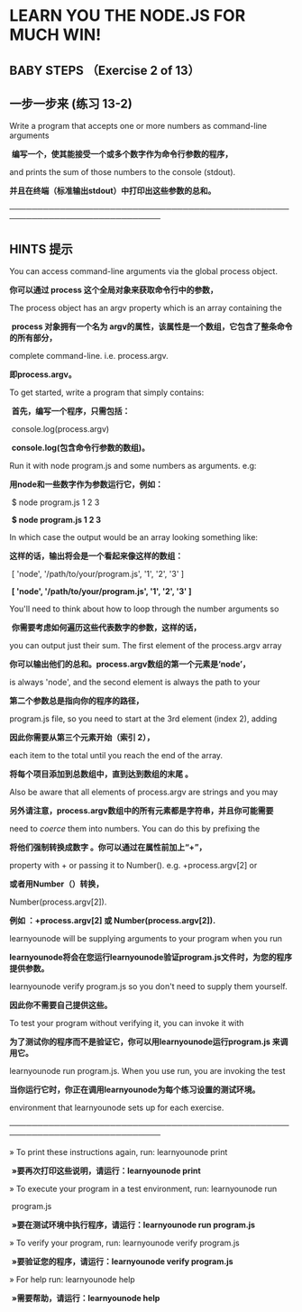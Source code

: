 # LEARN YOU THE NODE.JS FOR MUCH WIN!  





   

## BABY STEPS （Exercise 2 of 13） 

## 一步一步来 (练习 13-2) 



   

  Write a program that accepts one or more numbers as command-line arguments  

  **编写一个，使其能接受一个或多个数字作为命令行参数的程序，**

  and prints the sum of those numbers to the console (stdout).  

  **并且在终端（标准输出stdout）中打印出这些参数的总和。**

   

 ─────────────────────────────────────────────────────────────────────────────  

   

 ## HINTS 提示  



   

  You can access command-line arguments via the global process object. 

  **你可以通过 process 这个全局对象来获取命令行中的参数，**

  The process object has an argv property which is an array containing the  

  **process 对象拥有一个名为 argv的属性，该属性是一个数组，它包含了整条命令的所有部分，**

  complete command-line. i.e. process.argv.  

  **即process.argv。**

   

  To get started, write a program that simply contains:  

  **首先，编写一个程序，只需包括：**

​     console.log(process.argv)  

​     **console.log(包含命令行参数的数组)。**

  Run it with node program.js and some numbers as arguments. e.g:  

  **用node和一些数字作为参数运行它，例如：**  

​     $ node program.js 1 2 3  

​     **$ node program.js 1 2 3**

   

  In which case the output would be an array looking something like:  

  **这样的话，输出将会是一个看起来像这样的数组：**

​     [ 'node', '/path/to/your/program.js', '1', '2', '3' ]  

​     **[ 'node', '/path/to/your/program.js', '1', '2', '3' ]**

   

  You'll need to think about how to loop through the number arguments so

  **你需要考虑如何遍历这些代表数字的参数，这样的话，**   

  you can output just their sum. The first element of the process.argv array  

  **你可以输出他们的总和。process.argv数组的第一个元素是‘node’，** 

  is always 'node', and the second element is always the path to your  

  **第二个参数总是指向你的程序的路径，**   

  program.js file, so you need to start at the 3rd element (index 2), adding  

  **因此你需要从第三个元素开始（索引 2），**

  each item to the total until you reach the end of the array.  

  **将每个项目添加到总数组中，直到达到数组的末尾 。**

  Also be aware that all elements of process.argv are strings and you may  

  **另外请注意，process.argv数组中的所有元素都是字符串，并且你可能需要**

  need to *coerce* them into numbers. You can do this by prefixing the 

  **将他们强制转换成数字 。你可以通过在属性前加上“+”，** 

  property with + or passing it to Number(). e.g. +process.argv[2] or  

  **或者用Number（）转换，**

  Number(process.argv[2]).  

  **例如 ：+process.argv[2] 或 Number(process.argv[2]).**  

   

  learnyounode will be supplying arguments to your program when you run  

  **learnyounode将会在您运行learnyounode验证program.js文件时，为您的程序提供参数。**

  learnyounode verify program.js so you don't need to supply them yourself.  

  **因此你不需要自己提供这些。**

  To test your program without verifying it, you can invoke it with 

  **为了测试你的程序而不是验证它，你可以用learnyounode运行program.js    来调用它。**

  learnyounode run program.js. When you use run, you are invoking the test  

  **当你运行它时，你正在调用learnyounode为每个练习设置的测试环境。**

  environment that learnyounode sets up for each exercise.  

   

 ─────────────────────────────────────────────────────────────────────────────  

   

   » To print these instructions again, run: learnyounode print    

​      **»要再次打印这些说明，请运行：learnyounode print**              

   » To execute your program in a test environment, run: learnyounode run                                                                            

​     program.js                                                   

​     **»要在测试环境中执行程序，请运行：learnyounode run program.js**                                                                 

   » To verify your program, run: learnyounode verify program.js      

​      **»要验证您的程序，请运行：learnyounode verify program.js**           

   » For help run: learnyounode help   

​      **»需要帮助，请运行：learnyounode help** 
